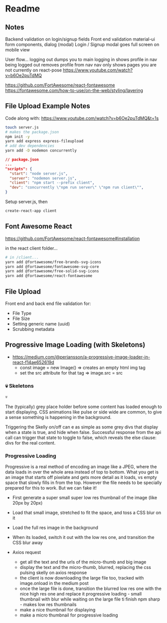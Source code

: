# Readme

## Notes

Backend validation on login/signup fields
Front end validation
material-ui form components, dialog (modal)
Login / Signup modal goes full screen on mobile view

User flow...
logging out dumps you to main
logging in shows profile in nav
being logged out removes profile from nav
nav only shows pages you are not currently on
react-pose
<https://www.youtube.com/watch?v=b6Oe2puTdMQ>

<https://github.com/FortAwesome/react-fontawesome>
<https://fontawesome.com/how-to-use/on-the-web/styling/layering>

## File Upload Example Notes

Code along with: <https://www.youtube.com/watch?v=b6Oe2puTdMQ&t=1s>

```zsh
touch server.js
# makes the package.json
npm init -y
yarn add express express-fileupload
# add dev dependencies
yarn add -D nodemon concurrently
```

```json
// package.json
...
"scripts": {
  "start": "node server.js",
  "server": "nodemon server.js",
  "client": "npm start --prefix client",
  "dev": "concurrently \"npm run server\" \"npm run client\"",
}
```

Setup server.js, then

```zsh
create-react-app client
```

## Font Awesome React

<https://github.com/FortAwesome/react-fontawesome#installation>

in the react client folder...

```zsh
# in /client...
yarn add @fortawesome/free-brands-svg-icons
yarn add @fortawesome/fontawesome-svg-core
yarn add @fortawesome/free-solid-svg-icons
yarn add @fortawesome/react-fontawesome
```

## File Upload

Front end and back end file validation for:

- File Type
- File Size
- Setting generic name (uuid)
- Scrubbing metadata

## Progressive Image Loading (with Skeletons)

- <https://medium.com/@perjansson/a-progressive-image-loader-in-react-f14ae652619d>
  - const image = new Image() => creates an empty html img tag
  - set the src attribute for that tag => image.src = src
  
### :skull: Skeletons

:skull:

The (typically) grey place holder before some content has loaded enough to start displaying. CSS animations like pulse or side wide are common, to give a sense something is happening in the background.

Triggering the Skelly on/off can e as simple as some grey divs that display when a state is true, and hide when false. Successful response from the api call can trigger that state to toggle to false, which reveals the else clause: divs for the real content.

### Progressive Loading

Progressive is a real method of encoding an image like a JPEG, where the data loads in over the whole area instead of top to bottom. What you get is an image that starts off pixelate and gets more detail as it loads, vs empty space that slowly fills in from the top. However the file needs to be specially prepared for this to work. But we can fake it!

- First generate a super small super low res thumbnail of the image (like 20px by 20px)
- Load that small image, stretched to fit the space, and toss a CSS blur on it
- Load the full res image in the background
- When its loaded, switch it out with the low res one, and transition the CSS blur away

- Axios request
  - get all the text and the urls of the micro-thumb and big image
  - display the text and the micro-thumb, blurred, replacing the css pulsing skelly on axios response
  - the client is now downloading the large file too, tracked with image.onload in the medium post
  - once the large file is done, transition the blurred low res one with the nice high res one and replace it
progressive loading - small thumbnail with blur while waiting on the large file ti finish
npm sharp - makes low res thumbnails
  - make a nice thumbnail for displaying
  - make a micro thumbnail for progressive loading
